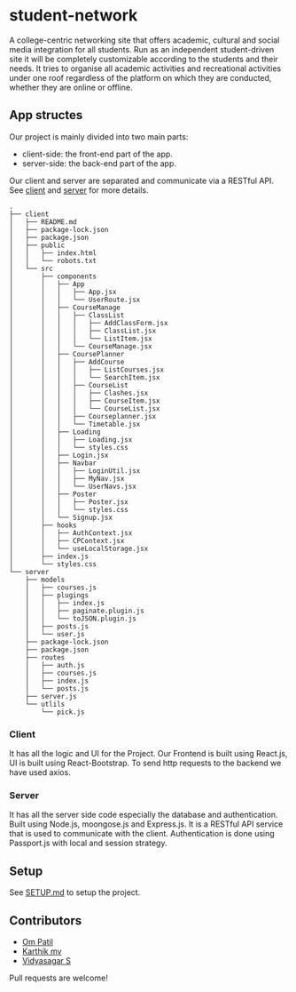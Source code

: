 # student-network

A college-centric networking site that offers academic, cultural and social media integration for all students. Run as an independent student-driven site it will be completely customizable according to the students and their needs. It tries to organise all academic activities and recreational activities under one roof regardless of the platform on which they are conducted, whether they are online or offline.

## App structes

Our project is mainly divided into two main parts:

- client-side: the front-end part of the app.
- server-side: the back-end part of the app.

Our client and server are separated and communicate via a RESTful API.
See [client](./Client/README.md) and [server](./Client/README.md) for more details.

```
.
├── client
│   ├── README.md
│   ├── package-lock.json
│   ├── package.json
│   ├── public
│   │   ├── index.html
│   │   └── robots.txt
│   └── src
│       ├── components
│       │   ├── App
│       │   │   ├── App.jsx
│       │   │   └── UserRoute.jsx
│       │   ├── CourseManage
│       │   │   ├── ClassList
│       │   │   │   ├── AddClassForm.jsx
│       │   │   │   ├── ClassList.jsx
│       │   │   │   └── ListItem.jsx
│       │   │   └── CourseManage.jsx
│       │   ├── CoursePlanner
│       │   │   ├── AddCourse
│       │   │   │   ├── ListCourses.jsx
│       │   │   │   └── SearchItem.jsx
│       │   │   ├── CourseList
│       │   │   │   ├── Clashes.jsx
│       │   │   │   ├── CourseItem.jsx
│       │   │   │   └── CourseList.jsx
│       │   │   ├── Courseplanner.jsx
│       │   │   └── Timetable.jsx
│       │   ├── Loading
│       │   │   ├── Loading.jsx
│       │   │   └── styles.css
│       │   ├── Login.jsx
│       │   ├── Navbar
│       │   │   ├── LoginUtil.jsx
│       │   │   ├── MyNav.jsx
│       │   │   └── UserNavs.jsx
│       │   ├── Poster
│       │   │   ├── Poster.jsx
│       │   │   └── styles.css
│       │   └── Signup.jsx
│       ├── hooks
│       │   ├── AuthContext.jsx
│       │   ├── CPContext.jsx
│       │   └── useLocalStorage.jsx
│       ├── index.js
│       └── styles.css
└── server
    ├── models
    │   ├── courses.js
    │   ├── plugings
    │   │   ├── index.js
    │   │   ├── paginate.plugin.js
    │   │   └── toJSON.plugin.js
    │   ├── posts.js
    │   └── user.js
    ├── package-lock.json
    ├── package.json
    ├── routes
    │   ├── auth.js
    │   ├── courses.js
    │   ├── index.js
    │   └── posts.js
    ├── server.js
    └── utlils
        └── pick.js
```

### Client
It has all the logic and UI for the Project. Our Frontend is built using React.js, UI is built using React-Bootstrap. To send http requests to the backend we have used axios.

### Server
It has all the server side code especially the database and authentication. Built using Node.js, moongose.js and Express.js. It is a RESTful API service that is used to communicate with the client. Authentication is done using Passport.js with local and session strategy.

## Setup
See [SETUP.md](./SETUP.md) to setup the project.

## Contributors
- [Om Patil](https://www.github.com/mordernoctave)
- [Karthik mv ](https://www.github.com/karthikmurakonda)
- [Vidyasagar S](https://https://github.com/Vss4969)

Pull requests are welcome!
